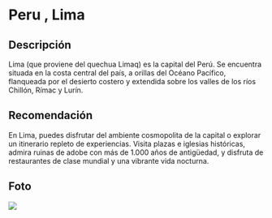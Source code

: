 # Peru , Lima 


## Descripción

Lima (que proviene del quechua Limaq) es la capital del Perú. Se encuentra situada en la costa central del país, a orillas del Océano Pacífico, flanqueada por el desierto costero y extendida sobre los valles de los ríos Chillón, Rímac y Lurín.


## Recomendación

En Lima, puedes disfrutar del ambiente cosmopolita de la capital o explorar un itinerario repleto de experiencias. Visita plazas e iglesias históricas, admira ruinas de adobe con más de 1.000 años de antigüedad, y disfruta de restaurantes de clase mundial y una vibrante vida nocturna.



## Foto

![](https://encrypted-tbn0.gstatic.com/images?q=tbn:ANd9GcQ59OfFKe0rJjtel1o1Bl4VUQ0f_pBnS4lTFQ&s)


